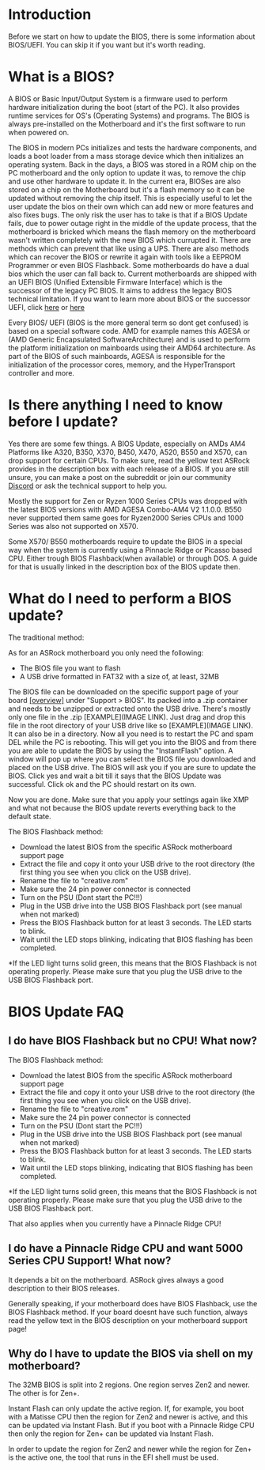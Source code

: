 # Introduction

Before we start on how to update the BIOS, there is some information about BIOS/UEFI. You can skip it if you want but it's worth reading.

# What is a BIOS?

A BIOS or Basic Input/Output System is a firmware used to perform hardware initialization during the boot (start of the PC).
It also provides runtime services for OS's (Operating Systems) and programs. The BIOS is always pre-installed on the Motherboard and it's
the first software to run when powered on.

The BIOS in modern PCs initializes and tests the hardware components, and loads a boot loader from a mass storage device which then initializes an operating system.
Back in the days, a BIOS was stored in a ROM chip on the PC motherboard and the only option to update it was, to remove the chip and use other hardware to update it.
In the current era, BIOSes are also stored on a chip on the Motherboard but it's a flash memory so it can be updated without removing the chip itself.
This is especially useful to let the user update the bios on their own which can add new or more features and also fixes bugs. The only risk the user has to take is that 
if a BIOS Update fails, due to power outage right in the middle of the update process, that the motherboard is bricked which means the flash memory on the motherboard wasn't
written completely with the new BIOS which currupted it. There are methods which can prevent that like using a UPS. There are also methods which can recover the BIOS or rewrite it again
with tools like a EEPROM Programmer or even BIOS Flashback. Some motherboards do have a dual bios which the user can fall back to.
Current motherboards are shipped with an UEFI BIOS (Unified Extensible Firmware Interface) which is the successor of the legacy PC BIOS. It aims to address the legacy BIOS technical limitation.
If you want to learn more about BIOS or the successor UEFI, click [here](https://en.wikipedia.org/wiki/BIOS) or [here](https://en.wikipedia.org/wiki/Unified_Extensible_Firmware_Interface)

Every BIOS/ UEFI (BIOS is the more general term so dont get confused) is based on a special software code. AMD for example names this AGESA or (AMD Generic Encapsulated SoftwareArchitecture) and is used to perform the platform initialization on mainboards using their AMD64 architecture. As part of the BIOS of such mainboards, AGESA is responsible for the initialization of the processor cores, memory, and the HyperTransport controller and more.

# Is there anything I need to know before I update?

Yes there are some few things. A BIOS Update, especially on AMDs AM4 Platforms like A320, B350, X370, B450, X470, A520, B550 and X570, can drop support for certain CPUs.
To make sure, read the yellow text ASRock provides in the description box with each release of a BIOS. If you are still unsure, you can make a post on the subreddit or join our community [Discord](https://discord.com/invite/rFrMpxV) or ask the technical support to help you.

Mostly the support for Zen or Ryzen 1000 Series CPUs was dropped with the latest BIOS versions with AMD AGESA Combo-AM4 V2 1.1.0.0. B550 never supported them same goes for Ryzen2000 Series CPUs and 1000 Series was also not supported on X570.

Some X570/ B550 motherboards require to update the BIOS in a special way when the system is currently using a Pinnacle Ridge or Picasso based CPU. Either trough BIOS Flashback(when available) or through DOS. 
A guide for that is usually linked in the description box of the BIOS update then.

# What do I need to perform a BIOS update?

The traditional method:

As for an ASRock motherboard you only need the following:

- The BIOS file you want to flash
- A USB drive formatted in FAT32 with a size of, at least, 32MB

The BIOS file can be downloaded on the specific support page of your board [[overview]](https://www.asrock.com/mb/index.asp#AllProduct) under "Support > BIOS".
Its packed into a .zip container and needs to be unzipped or extracted onto the USB drive. There's mostly only one file in the .zip [EXAMPLE](IMAGE LINK).
Just drag and drop this file in the root directory of your USB drive like so [EXAMPLE](IMAGE LINK). It can also be in a directory.
Now all you need is to restart the PC and spam DEL while the PC is rebooting. This will get you into the BIOS and from there you are able to update the BIOS by using the "InstantFlash" option.
A window will pop up where you can select the BIOS file you downloaded and placed on the USB drive. The BIOS will ask you if you are sure to update the BIOS. 
Click yes and wait a bit till it says that the BIOS Update was successful. Click ok and the PC should restart on its own.

Now you are done. Make sure that you apply your settings again like XMP and what not because the BIOS update reverts everything back to the default state.

The BIOS Flashback method:

- Download the latest BIOS from the specific ASRock motherboard support page
- Extract the file and copy it onto your USB drive to the root directory (the first thing you see when you click on the USB drive).
- Rename the file to "creative.rom"
- Make sure the 24 pin power connector is connected
- Turn on the PSU (Dont start the PC!!!)
- Plug in the USB drive into the USB BIOS Flashback port (see manual when not marked)
- Press the BIOS Flashback button for at least 3 seconds. The LED starts to blink.
- Wait until the LED stops blinking, indicating that BIOS flashing has been completed.
    
*If the LED light turns solid green, this means that the BIOS Flashback is not operating properly. Please make sure that you plug the USB drive to the USB BIOS Flashback port.

# BIOS Update FAQ

## I do have BIOS Flashback but no CPU! What now?

The BIOS Flashback method:

- Download the latest BIOS from the specific ASRock motherboard support page
- Extract the file and copy it onto your USB drive to the root directory (the first thing you see when you click on the USB drive).
- Rename the file to "creative.rom"
- Make sure the 24 pin power connector is connected
- Turn on the PSU (Dont start the PC!!!)
- Plug in the USB drive into the USB BIOS Flashback port (see manual when not marked)
- Press the BIOS Flashback button for at least 3 seconds. The LED starts to blink.
- Wait until the LED stops blinking, indicating that BIOS flashing has been completed.
    
*If the LED light turns solid green, this means that the BIOS Flashback is not operating properly. Please make sure that you plug the USB drive to the USB BIOS Flashback port.

That also applies when you currently have a Pinnacle Ridge CPU!

## I do have a Pinnacle Ridge CPU and want 5000 Series CPU Support! What now?

It depends a bit on the motherboard. ASRock gives always a good description to their BIOS releases. 

Generally speaking, if your motherboard does have BIOS Flashback, use the BIOS Flashback method.
If your board doesnt have such function, always read the yellow text in the BIOS description on your motherboard support page!

## Why do I have to update the BIOS via shell on my motherboard?

The 32MB BIOS is split into 2 regions. One region serves Zen2 and newer. The other is for Zen+.

Instant Flash can only update the active region.
If, for example, you boot with a Matisse CPU then the region for Zen2 and newer is active, and this can be updated via Instant Flash.
But if you boot with a Pinnacle Ridge CPU then only the region for Zen+ can be updated via Instant Flash.

In order to update the region for Zen2 and newer while the region for Zen+ is the active one, the tool that runs in the EFI shell must be used.
